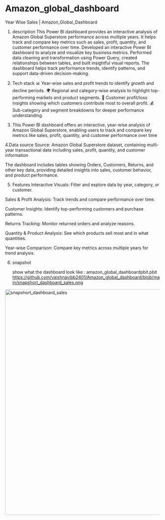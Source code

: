 # Amazon_global_dashboard

Year Wise Sales | Amazon_Global_Dashboard

 1. description
    This Power BI dashboard provides an interactive analysis of Amazon Global Superstore performance across multiple years. 
    It helps track and compare key metrics such as sales, profit, quantity, and customer performance over time.
    Developed an interactive Power BI dashboard to analyze and visualize key business metrics.
    Performed data cleaning and transformation using Power Query, created relationships between tables, 
    and built insightful visual reports. The dashboard helps track performance trends, identify patterns,
    and support data-driven decision-making.

2. Tech stack
   📊 Year-wise sales and profit trends to identify growth and decline periods.
   🌍 Regional and category-wise analysis to highlight top-performing markets and product segments.
   👥 Customer profit/loss insights showing which customers contribute most to overall profit.
   💰 Sub-category and segment breakdowns for deeper performance understanding.

3. This Power BI dashboard offers an interactive, year-wise analysis of Amazon Global Superstore,
   enabling users to track and compare key metrics like sales, profit, quantity, and customer performance over time

4.Data source 
   Source: Amazon Global Superstore dataset, containing multi-year transactional data including sales,
   profit, quantity, and customer information

  The dashboard includes tables showing Orders, Customers, Returns, and other key data, providing detailed insights into sales,
  customer behavior, and product performance.

5. Features
   Interactive Visuals: Filter and explore data by year, category, or customer.

  Sales & Profit Analysis: Track trends and compare performance over time.

  Customer Insights: Identify top-performing customers and purchase patterns.

  Returns Tracking: Monitor returned orders and analyze reasons.

  Quantity & Product Analysis: See which products sell most and in what quantities.

  Year-wise Comparison: Compare key metrics across multiple years for trend analysis.

6. snapshot

   show what the dashboard look like : amazon_global_dashboardpbit.pbit
   https://github.com/vaishnavibb2401/Amazon_global_dashboard/blob/main/snapshort_dashboard_sales.png
   
<img width="1320" height="736" alt="snapshort_dashboard_sales" src="https://github.com/user-attachments/assets/9682c1b5-d4da-4b64-a11f-7a0be89efb54" />



  
